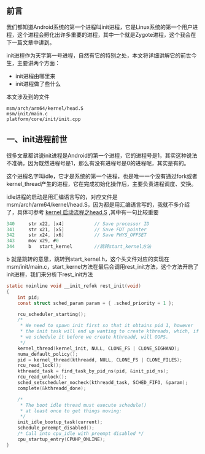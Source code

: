 ## 前言

我们都知道Android系统的第一个进程叫init进程，它是Linux系统的第一个用户进程，这个进程会孵化出许多重要的进程，其中一个就是Zygote进程，这个我会在下一篇文章中讲到。

init进程作为天字第一号进程，自然有它的特别之处，本文将详细讲解它的前世今生，主要讲两个方面：

- init进程由哪里来
- init进程做了些什么

本文涉及到的文件
```
msm/arch/arm64/kernel/head.S
msm/init/main.c
platform/core/init/init.cpp
```

## 一、init进程前世

很多文章都讲说init进程是Android的第一个进程，它的进程号是1，其实这种说法不准确，因为既然进程号是1，那么有没有进程号是0的进程呢，其实是有的。

这个进程名字叫idle，它才是系统的第一个进程，也是唯一一个没有通过fork或者kernel_thread产生的进程，它在完成初始化操作后，主要负责进程调度、交换。

idle进程的启动是用汇编语言写的，对应文件是msm/arch/arm64/kernel/head.S，因为都是用汇编语言写的，我就不多介绍了，具体可参考 [kernel 启动流程之head.S](http://blog.csdn.net/forever_2015/article/details/52885250) ,其中有一句比较重要


```c
340 	str	x22, [x4]			// Save processor ID
341 	str	x21, [x5]			// Save FDT pointer
342 	str	x24, [x6]			// Save PHYS_OFFSET
343 	mov	x29, #0
344 	b	start_kernel        //跳转start_kernel方法
```

b 就是跳转的意思，跳转到start_kernel.h，这个头文件对应的实现在msm/init/main.c，start_kernel方法在最后会调用rest_init方法，这个方法开启了init进程，我们来分析下rest_init方法

```C
static noinline void __init_refok rest_init(void)
{
	int pid;
	const struct sched_param param = { .sched_priority = 1 };

	rcu_scheduler_starting();
	/*
	 * We need to spawn init first so that it obtains pid 1, however
	 * the init task will end up wanting to create kthreads, which, if
	 * we schedule it before we create kthreadd, will OOPS.
	 */
	kernel_thread(kernel_init, NULL, CLONE_FS | CLONE_SIGHAND);
	numa_default_policy();
	pid = kernel_thread(kthreadd, NULL, CLONE_FS | CLONE_FILES);
	rcu_read_lock();
	kthreadd_task = find_task_by_pid_ns(pid, &init_pid_ns);
	rcu_read_unlock();
	sched_setscheduler_nocheck(kthreadd_task, SCHED_FIFO, &param);
	complete(&kthreadd_done);

	/*
	 * The boot idle thread must execute schedule()
	 * at least once to get things moving:
	 */
	init_idle_bootup_task(current);
	schedule_preempt_disabled();
	/* Call into cpu_idle with preempt disabled */
	cpu_startup_entry(CPUHP_ONLINE);
}
```




